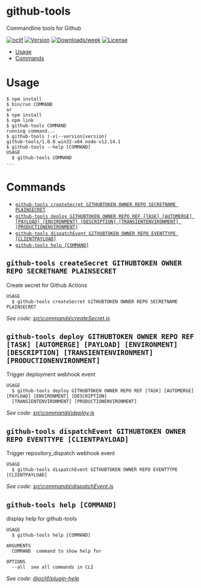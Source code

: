 
github-tools
============

Commandline tools for Github

[![oclif](https://img.shields.io/badge/cli-oclif-brightgreen.svg)](https://oclif.io)
[![Version](https://img.shields.io/npm/v/github-tools.svg)](https://npmjs.org/package/github-tools)
[![Downloads/week](https://img.shields.io/npm/dw/github-tools.svg)](https://npmjs.org/package/github-tools)
[![License](https://img.shields.io/npm/l/github-tools.svg)](https://github.com/bcgov/EDUC-PEN-DEMOG-API/blob/master/package.json)

<!-- toc -->
* [Usage](#usage)
* [Commands](#commands)
<!-- tocstop -->
# Usage
<!-- usage -->
```sh-session
$ npm install
$ bin/run COMMAND
or
$ npm install
$ npm link
$ github-tools COMMAND
running command...
$ github-tools (-v|--version|version)
github-tools/1.0.0 win32-x64 node-v12.14.1
$ github-tools --help [COMMAND]
USAGE
  $ github-tools COMMAND
...
```
<!-- usagestop -->
# Commands
<!-- commands -->
* [`github-tools createSecret GITHUBTOKEN OWNER REPO SECRETNAME PLAINSECRET`](#github-tools-createsecret-githubtoken-owner-repo-secretname-plainsecret)
* [`github-tools deploy GITHUBTOKEN OWNER REPO REF [TASK] [AUTOMERGE] [PAYLOAD] [ENVIRONMENT] [DESCRIPTION] [TRANSIENTENVIRONMENT] [PRODUCTIONENVIRONMENT]`](#github-tools-deploy-githubtoken-owner-repo-ref-task-automerge-payload-environment-description-transientenvironment-productionenvironment)
* [`github-tools dispatchEvent GITHUBTOKEN OWNER REPO EVENTTYPE [CLIENTPAYLOAD]`](#github-tools-dispatchevent-githubtoken-owner-repo-eventtype-clientpayload)
* [`github-tools help [COMMAND]`](#github-tools-help-command)

## `github-tools createSecret GITHUBTOKEN OWNER REPO SECRETNAME PLAINSECRET`

Create secret for Github Actions

```
USAGE
  $ github-tools createSecret GITHUBTOKEN OWNER REPO SECRETNAME PLAINSECRET
```

_See code: [src\commands\createSecret.js](https://github.com/bcgov/EDUC-PEN-DEMOG-API/blob/v1.0.0/src\commands\createSecret.js)_

## `github-tools deploy GITHUBTOKEN OWNER REPO REF [TASK] [AUTOMERGE] [PAYLOAD] [ENVIRONMENT] [DESCRIPTION] [TRANSIENTENVIRONMENT] [PRODUCTIONENVIRONMENT]`

Trigger deployment webhook event

```
USAGE
  $ github-tools deploy GITHUBTOKEN OWNER REPO REF [TASK] [AUTOMERGE] [PAYLOAD] [ENVIRONMENT] [DESCRIPTION] 
  [TRANSIENTENVIRONMENT] [PRODUCTIONENVIRONMENT]
```

_See code: [src\commands\deploy.js](https://github.com/bcgov/EDUC-PEN-DEMOG-API/blob/v1.0.0/src\commands\deploy.js)_

## `github-tools dispatchEvent GITHUBTOKEN OWNER REPO EVENTTYPE [CLIENTPAYLOAD]`

Trigger repository_dispatch webhook event

```
USAGE
  $ github-tools dispatchEvent GITHUBTOKEN OWNER REPO EVENTTYPE [CLIENTPAYLOAD]
```

_See code: [src\commands\dispatchEvent.js](https://github.com/bcgov/EDUC-PEN-DEMOG-API/blob/v1.0.0/src\commands\dispatchEvent.js)_

## `github-tools help [COMMAND]`

display help for github-tools

```
USAGE
  $ github-tools help [COMMAND]

ARGUMENTS
  COMMAND  command to show help for

OPTIONS
  --all  see all commands in CLI
```

_See code: [@oclif/plugin-help](https://github.com/oclif/plugin-help/blob/v2.2.3/src\commands\help.ts)_
<!-- commandsstop -->
